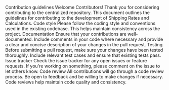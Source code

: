 
Contribution guidelines
Welcome Contributors!
Thank you for considering contributing to the centralized repository. This document outlines the guidelines for contributing to the development of Shipping Rates and Calculations.
Code style
Please follow the coding style and conventions used in the existing codebase. This helps maintain consistency across the project.
Documentation
Ensure that your contributions are well-documented. Include comments in your code where necessary and provide a clear and concise description of your changes in the pull request.
Testing
Before submitting a pull request, make sure your changes have been tested thoroughly. Include relevant test cases and ensure that existing tests pass.
Issue tracker
Check the issue tracker for any open issues or feature requests. If you're working on something, please comment on the issue to let others know.
Code review
All contributions will go through a code review process. Be open to feedback and be willing to make changes if necessary. Code reviews help maintain code quality and consistency.

